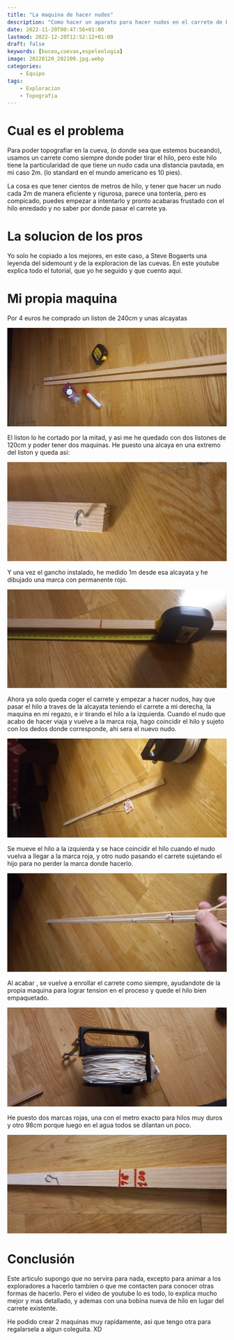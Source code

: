 ```yaml
---
title: "La maquina de hacer nudos"
description: "Como hacer un aparato para hacer nudos en el carrete de buceo"
date: 2022-11-20T00:47:56+01:00
lastmod: 2022-12-20T12:52:12+01:00
draft: false
keywords: [buceo,cuevas,espeleologia]
image: 20220120_202109.jpg.webp
categories:
    - Equipo
tags:
    - Exploracion
    - Topografia
---
```


# Cual es el problema

Para poder topografiar en la cueva, (o donde sea que estemos buceando), usamos un carrete como siempre donde poder tirar el hilo, pero este hilo tiene la particularidad de que tiene un nudo cada una distancia pautada, en mi caso 2m. (lo standard en el mundo americano es 10 pies).

La cosa es que tener cientos de metros de hilo, y tener que hacer un nudo cada 2m de manera eficiente y rigurosa, parece una tonteria, pero es compicado, puedes empezar a intentarlo y pronto acabaras frustado con el hilo enredado y no saber por donde pasar el carrete ya.

# La solucion de los pros

Yo solo he copiado a los mejores, en este caso, a Steve Bogaerts una leyenda del sidemount y de la exploracion de las cuevas. En este youtube explica todo el tutorial, que yo he seguido y que cuento aqui.

<!-- {{< youtube FoiZFYv9NJ4 >}} -->

# Mi propia maquina

Por 4 euros he comprado un liston de 240cm y unas alcayatas

![Material utilizado](20220120_201551.jpg.webp)

El liston lo he cortado por la mitad, y asi me he quedado con dos listones de 120cm y poder tener dos maquinas. He puesto una alcaya en una extremo del liston y queda asi:

![Gancho del final](20220120_201818.jpg.webp)

Y una vez el gancho instalado, he medido 1m desde esa alcayata y he dibujado una marca con permanente rojo.

![Poniendo la marca roja a 1m](20220120_202107.jpg.webp)

Ahora ya solo queda coger el carrete y empezar a hacer nudos, hay que pasar el hilo a traves de la alcayata teniendo el carrete a mi derecha, la maquina en mi regazo, e ir tirando el hilo a la izquierda. Cuando el nudo que acabo de hacer viaja y vuelve a la marca roja, hago coincidir el hilo y sujeto con los dedos donde corresponde, ahi sera el nuevo nudo.

![Empezando con el primer nudo](20220120_204431.jpg.webp)

Se mueve el hilo a la izquierda y se hace coincidir el hilo cuando el nudo vuelva a llegar a la marca roja, y otro nudo pasando el carrete sujetando el hijo para no perder la marca donde hacerlo.

![Anudando gracias al anterior nudo](20220120_204851.jpg.webp)

Al acabar , se vuelve a enrollar el carrete como siempre, ayudandote de la propia maquina para lograr tension en el proceso y quede el hilo bien empaquetado.

![Carrete acabado](20220120_213657.jpg.webp)

He puesto dos marcas rojas, una con el metro exacto para hilos muy duros y otro 98cm porque luego en el agua todos se dilantan un poco.

![Mas marcas para distintos tipos de hilo](20220120_214648.jpg.webp)


# Conclusión

Este articulo supongo que no servira para nada, excepto para animar a los exploradores a hacerlo tambien o que me contacten para conocer otras formas de hacerlo. Pero el video de youtube lo es todo, lo explica mucho mejor y mas detallado, y ademas con una bobina nueva de hilo en lugar del carrete existente.

He podido crear 2 maquinas muy rapidamente, asi que tengo otra para regalarsela a algun coleguita. XD








